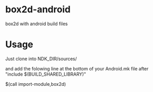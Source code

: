box2d-android
=============

box2d with android build files

Usage
=====

Just clone into NDK_DIR/sources/

and add the folowing line at the bottom of your Android.mk file after "include $(BUILD_SHARED_LIBRARY)"

$(call import-module,box2d)